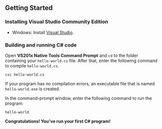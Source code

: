## Getting Started

### Installing Visual Studio Community Edition
* Windows: Install [Visual Studio](http://mingw-w64.org/doku.php/download). 

### Building and running C# code
Open **VS201x Native Tools Command Prompt** and `cd` to the folder containing your `hello-world.cs` file.
After that, enter the following command to compile `hello-world.cs`.

`csc hello-world.cs`

If your program has no compilation errors, an executable file that is named `hello-world.exe` is created.

In the command-prompt window, enter the following command to run the program:

`hello-world`

**Congratulations! You've run your first C# program!**